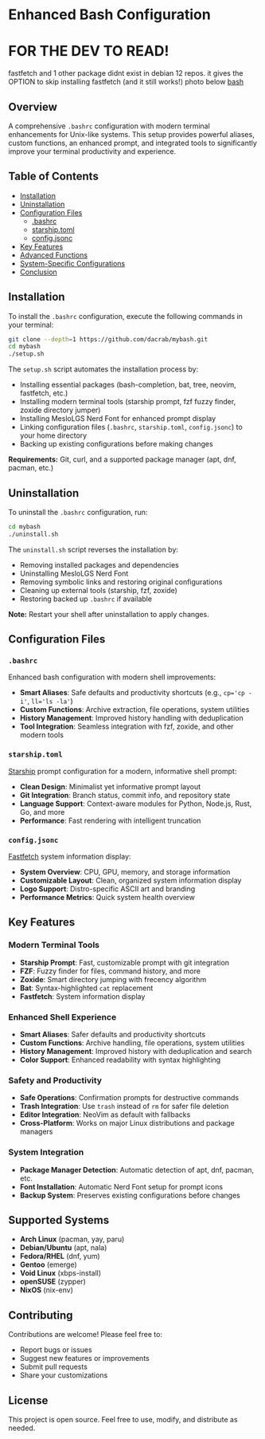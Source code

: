 # Enhanced Bash Configuration

# FOR THE DEV TO READ! 
fastfetch and 1 other package didnt exist in debian 12 repos. it gives the OPTION to skip installing fastfetch (and it still works!) photo below
[bash](https://copyparty.blahaj.dedyn.io/images/IMG_3434.jpeg)

## Overview

A comprehensive `.bashrc` configuration with modern terminal enhancements for Unix-like systems. This setup provides powerful aliases, custom functions, an enhanced prompt, and integrated tools to significantly improve your terminal productivity and experience.

## Table of Contents

- [Installation](#installation)
- [Uninstallation](#uninstallation)
- [Configuration Files](#configuration-files)
  - [.bashrc](#bashrc)
  - [starship.toml](#starshiptoml)
  - [config.jsonc](#configjsonc)
- [Key Features](#key-features)
- [Advanced Functions](#advanced-functions)
- [System-Specific Configurations](#system-specific-configurations)
- [Conclusion](#conclusion)

## Installation

To install the `.bashrc` configuration, execute the following commands in your terminal:

```sh
git clone --depth=1 https://github.com/dacrab/mybash.git
cd mybash
./setup.sh
```

The `setup.sh` script automates the installation process by:

- Installing essential packages (bash-completion, bat, tree, neovim, fastfetch, etc.)
- Installing modern terminal tools (starship prompt, fzf fuzzy finder, zoxide directory jumper)
- Installing MesloLGS Nerd Font for enhanced prompt display
- Linking configuration files (`.bashrc`, `starship.toml`, `config.jsonc`) to your home directory
- Backing up existing configurations before making changes

**Requirements:** Git, curl, and a supported package manager (apt, dnf, pacman, etc.)

## Uninstallation

To uninstall the `.bashrc` configuration, run:

```sh
cd mybash
./uninstall.sh
```

The `uninstall.sh` script reverses the installation by:

- Removing installed packages and dependencies
- Uninstalling MesloLGS Nerd Font
- Removing symbolic links and restoring original configurations
- Cleaning up external tools (starship, fzf, zoxide)
- Restoring backed up `.bashrc` if available

**Note:** Restart your shell after uninstallation to apply changes.

## Configuration Files

### `.bashrc`

Enhanced bash configuration with modern shell improvements:

- **Smart Aliases**: Safe defaults and productivity shortcuts (e.g., `cp='cp -i'`, `ll='ls -la'`)
- **Custom Functions**: Archive extraction, file operations, system utilities
- **History Management**: Improved history handling with deduplication
- **Tool Integration**: Seamless integration with fzf, zoxide, and other modern tools

### `starship.toml`

[Starship](https://starship.rs/) prompt configuration for a modern, informative shell prompt:

- **Clean Design**: Minimalist yet informative prompt layout
- **Git Integration**: Branch status, commit info, and repository state
- **Language Support**: Context-aware modules for Python, Node.js, Rust, Go, and more
- **Performance**: Fast rendering with intelligent truncation

### `config.jsonc`

[Fastfetch](https://github.com/fastfetch-cli/fastfetch) system information display:

- **System Overview**: CPU, GPU, memory, and storage information
- **Customizable Layout**: Clean, organized system information display
- **Logo Support**: Distro-specific ASCII art and branding
- **Performance Metrics**: Quick system health overview

## Key Features

### Modern Terminal Tools
- **Starship Prompt**: Fast, customizable prompt with git integration
- **FZF**: Fuzzy finder for files, command history, and more
- **Zoxide**: Smart directory jumping with frecency algorithm
- **Bat**: Syntax-highlighted `cat` replacement
- **Fastfetch**: System information display

### Enhanced Shell Experience
- **Smart Aliases**: Safer defaults and productivity shortcuts
- **Custom Functions**: Archive handling, file operations, system utilities
- **History Management**: Improved history with deduplication and search
- **Color Support**: Enhanced readability with syntax highlighting

### Safety and Productivity
- **Safe Operations**: Confirmation prompts for destructive commands
- **Trash Integration**: Use `trash` instead of `rm` for safer file deletion
- **Editor Integration**: NeoVim as default with fallbacks
- **Cross-Platform**: Works on major Linux distributions and package managers

### System Integration
- **Package Manager Detection**: Automatic detection of apt, dnf, pacman, etc.
- **Font Installation**: Automatic Nerd Font setup for prompt icons
- **Backup System**: Preserves existing configurations before changes

## Supported Systems

- **Arch Linux** (pacman, yay, paru)
- **Debian/Ubuntu** (apt, nala)
- **Fedora/RHEL** (dnf, yum)
- **Gentoo** (emerge)
- **Void Linux** (xbps-install)
- **openSUSE** (zypper)
- **NixOS** (nix-env)

## Contributing

Contributions are welcome! Please feel free to:
- Report bugs or issues
- Suggest new features or improvements
- Submit pull requests
- Share your customizations

## License

This project is open source. Feel free to use, modify, and distribute as needed.
